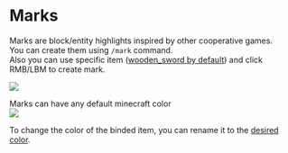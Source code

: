 # Marks

Marks are block/entity highlights inspired by other cooperative games.\
You can create them using `/mark` command.\
Also you can use specific item ([wooden\_sword by default](../../configuration/#commandmark)) and click RMB/LBM to create
mark.

![](https://i.imgur.com/FNCy6w7.gif)

Marks can have any default minecraft color\
![](https://i.imgur.com/sYsAbV6.png)

To change the color of the binded item, you can rename it to
the [desired color](https://hub.spigotmc.org/javadocs/bukkit/org/bukkit/Color.html).
